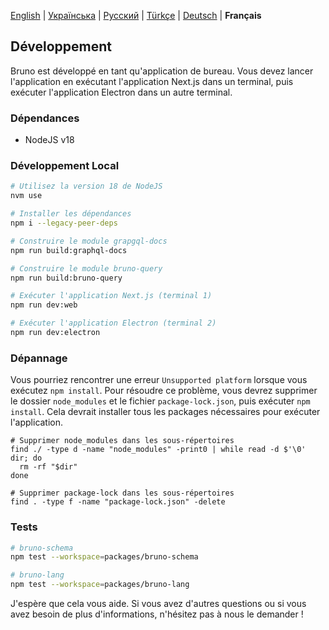 [English](/docs/development.md) | [Українська](/docs/development_ua.md) | [Русский](/docs/development_ru.md) | [Türkçe](/contributing_tr.md) | [Deutsch](/docs/development_de.md) | **Français**

## Développement

Bruno est développé en tant qu'application de bureau. Vous devez lancer l'application en exécutant l'application Next.js dans un terminal, puis exécuter l'application Electron dans un autre terminal.

### Dépendances

- NodeJS v18

### Développement Local

```bash
# Utilisez la version 18 de NodeJS
nvm use

# Installer les dépendances
npm i --legacy-peer-deps

# Construire le module grapgql-docs
npm run build:graphql-docs

# Construire le module bruno-query
npm run build:bruno-query

# Exécuter l'application Next.js (terminal 1)
npm run dev:web

# Exécuter l'application Electron (terminal 2)
npm run dev:electron
```

### Dépannage

Vous pourriez rencontrer une erreur `Unsupported platform` lorsque vous exécutez `npm install`. Pour résoudre ce problème, vous devrez supprimer le dossier `node_modules` et le fichier `package-lock.json`, puis exécuter `npm install`. Cela devrait installer tous les packages nécessaires pour exécuter l'application.

```shell
# Supprimer node_modules dans les sous-répertoires
find ./ -type d -name "node_modules" -print0 | while read -d $'\0' dir; do
  rm -rf "$dir"
done

# Supprimer package-lock dans les sous-répertoires
find . -type f -name "package-lock.json" -delete
```

### Tests

```bash
# bruno-schema
npm test --workspace=packages/bruno-schema

# bruno-lang
npm test --workspace=packages/bruno-lang
```

J'espère que cela vous aide. Si vous avez d'autres questions ou si vous avez besoin de plus d'informations, n'hésitez pas à nous le demander !
